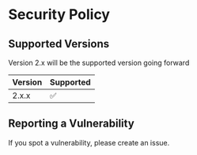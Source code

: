 # Security Policy

## Supported Versions

Version 2.x will be the supported version going forward 

| Version | Supported          |
| ------- | ------------------ |
| 2.x.x   | :white_check_mark: |


## Reporting a Vulnerability

If you spot a vulnerability, please create an issue. 
